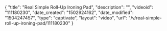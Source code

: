 {
    "title": "Real Simple Roll-Up Ironing Pad",
    "description": "",
    "videoid": "111180230",
    "date_created": "1502924162",
    "date_modified": "1504247457",
    "type": "captivate",
    "layout": "video",
    "url": "\/v\/real-simple-roll-up-ironing-pad\/111180230"
}